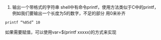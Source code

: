 1. 输出一个带格式的字符串
shell中有命令printf，使用方法类似于C中的printf，例如我们要输出一个长度为5的数字，不足的部分
用0来补齐
``` shell
printf “%05d” 10
```
如果需要赋值，可以使用var=$(printf xxxxx)的方式来实现
